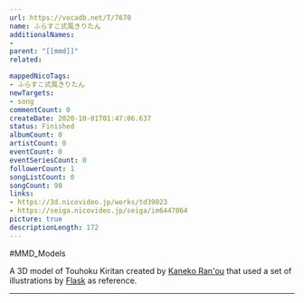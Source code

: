 ```yaml
---
url: https://vocadb.net/T/7670
name: ふらすこ式風きりたん
additionalNames: 
- 
parent: "[[mmd]]"
related:

mappedNicoTags:
- ふらすこ式風きりたん
newTargets:
- song
commentCount: 0
createDate: 2020-10-01T01:47:06.637
status: Finished
albumCount: 0
artistCount: 0
eventCount: 0
eventSeriesCount: 0
followerCount: 1
songListCount: 0
songCount: 90
links: 
- https://3d.nicovideo.jp/works/td39023
- https://seiga.nicovideo.jp/seiga/im6447064
picture: true
descriptionLength: 172
---
```


#MMD_Models

A 3D model of Touhoku Kiritan created by [Kaneko Ran'ou](https://vocadb.net/Ar/34724) that used a set of illustrations by [Flask](https://vocadb.net/Ar/61462) as reference.

---

